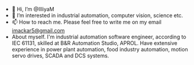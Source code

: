 - 👋 Hi, I’m @IlliyaM
- 👀 I’m interested in industrial automation, computer vision, science etc.
- 📫 How to reach me. Please feel free to write me on my email imackar5@gmail.com
- About myself. I'm industrial automation software engineer, according to IEC 61131, skilled at B&R Automation Studio, APROL. Have extensive experience in power plant automation, food industry automation, motion servo drives, SCADA and DCS systems.


<!---
IlliyaM/IlliyaM is a ✨ special ✨ repository because its `README.md` (this file) appears on your GitHub profile.
You can click the Preview link to take a look at your changes.
--->
